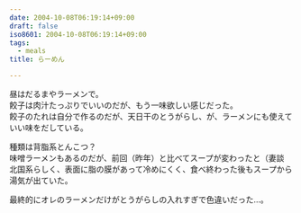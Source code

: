 ```yaml
---
date: 2004-10-08T06:19:14+09:00
draft: false
iso8601: 2004-10-08T06:19:14+09:00
tags:
  - meals
title: らーめん

---
```


昼はだるまやラーメンで。  
餃子は肉汁たっぷりでいいのだが、もう一味欲しい感じだった。  
餃子のたれは自分で作るのだが、天日干のとうがらし、が、ラーメンにも使えていい味をだしている。

種類は背脂系とんこつ？  
味噌ラーメンもあるのだが、前回（昨年）と比べてスープが変わったと（妻談  
北国系らしく、表面に脂の膜があって冷めにくく、食べ終わった後もスープから湯気が出ていた。

最終的にオレのラーメンだけがとうがらしの入れすぎで色違いだった…。
